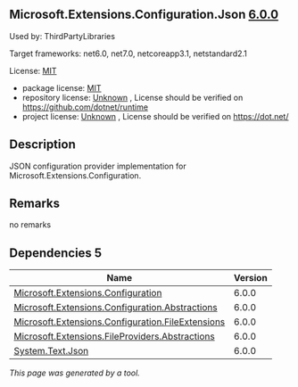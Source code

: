 Microsoft.Extensions.Configuration.Json [6.0.0](https://www.nuget.org/packages/Microsoft.Extensions.Configuration.Json/6.0.0)
--------------------

Used by: ThirdPartyLibraries

Target frameworks: net6.0, net7.0, netcoreapp3.1, netstandard2.1

License: [MIT](../../../../licenses/mit) 

- package license: [MIT](https://licenses.nuget.org/MIT) 
- repository license: [Unknown](https://github.com/dotnet/runtime) , License should be verified on https://github.com/dotnet/runtime
- project license: [Unknown](https://dot.net/) , License should be verified on https://dot.net/

Description
-----------
JSON configuration provider implementation for Microsoft.Extensions.Configuration.

Remarks
-----------
no remarks


Dependencies 5
-----------

|Name|Version|
|----------|:----|
|[Microsoft.Extensions.Configuration](../../../../packages/nuget.org/microsoft.extensions.configuration/6.0.0)|6.0.0|
|[Microsoft.Extensions.Configuration.Abstractions](../../../../packages/nuget.org/microsoft.extensions.configuration.abstractions/6.0.0)|6.0.0|
|[Microsoft.Extensions.Configuration.FileExtensions](../../../../packages/nuget.org/microsoft.extensions.configuration.fileextensions/6.0.0)|6.0.0|
|[Microsoft.Extensions.FileProviders.Abstractions](../../../../packages/nuget.org/microsoft.extensions.fileproviders.abstractions/6.0.0)|6.0.0|
|[System.Text.Json](../../../../packages/nuget.org/system.text.json/6.0.0)|6.0.0|

*This page was generated by a tool.*